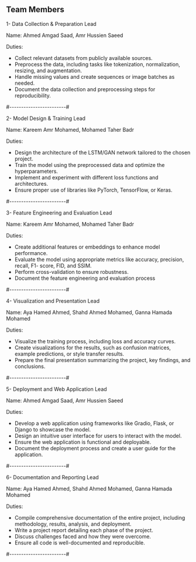 ## Team Members
1- Data Collection & Preparation Lead

Name: Ahmed Amgad Saad, Amr Hussien Saeed

Duties:
* Collect relevant datasets from publicly available sources.
* Preprocess the data, including tasks like tokenization, normalization, resizing,
and augmentation.
* Handle missing values and create sequences or image batches as needed.
* Document the data collection and preprocessing steps for reproducibility.

#------------------------#

2- Model Design & Training Lead

Name: Kareem Amr Mohamed, Mohamed Taher Badr

Duties:
* Design the architecture of the LSTM/GAN network tailored to the chosen project.
* Train the model using the preprocessed data and optimize the hyperparameters.
* Implement and experiment with different loss functions and architectures.
* Ensure proper use of libraries like PyTorch, TensorFlow, or Keras.

#------------------------#

3- Feature Engineering and Evaluation Lead

Name: Kareem Amr Mohamed, Mohamed Taher Badr

Duties:
* Create additional features or embeddings to enhance model performance.
* Evaluate the model using appropriate metrics like accuracy, precision, recall, F1-
score, FID, and SSIM.
* Perform cross-validation to ensure robustness.
* Document the feature engineering and evaluation process

#------------------------#

4- Visualization and Presentation Lead

Name: Aya Hamed Ahmed, Shahd Ahmed Mohamed, Ganna Hamada Mohamed 

Duties:
* Visualize the training process, including loss and accuracy curves.
* Create visualizations for the results, such as confusion matrices, example
predictions, or style transfer results.
* Prepare the final presentation summarizing the project, key findings, and
conclusions.

#------------------------#

5- Deployment and Web Application Lead

Name: Ahmed Amgad Saad, Amr Hussien Saeed

Duties:
* Develop a web application using frameworks like Gradio, Flask, or Django to
showcase the model.
* Design an intuitive user interface for users to interact with the model.
* Ensure the web application is functional and deployable.
* Document the deployment process and create a user guide for the application.

#------------------------#

6- Documentation and Reporting Lead

Name: Aya Hamed Ahmed, Shahd Ahmed Mohamed, Ganna Hamada Mohamed 

Duties:
* Compile comprehensive documentation of the entire project, including
methodology, results, analysis, and deployment.
* Write a project report detailing each phase of the project.
* Discuss challenges faced and how they were overcome.
* Ensure all code is well-documented and reproducible.

#------------------------#
